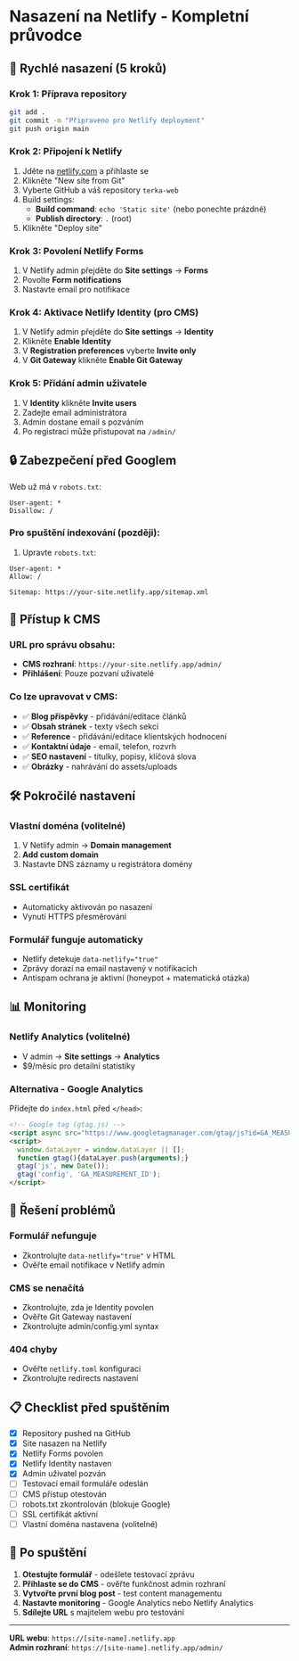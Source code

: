 # Nasazení na Netlify - Kompletní průvodce

## 🚀 Rychlé nasazení (5 kroků)

### Krok 1: Příprava repository
```bash
git add .
git commit -m "Připraveno pro Netlify deployment"
git push origin main
```

### Krok 2: Připojení k Netlify
1. Jděte na [netlify.com](https://netlify.com) a přihlaste se
2. Klikněte "New site from Git"
3. Vyberte GitHub a váš repository `terka-web`
4. Build settings:
   - **Build command**: `echo 'Static site'` (nebo ponechte prázdné)
   - **Publish directory**: `.` (root)
5. Klikněte "Deploy site"

### Krok 3: Povolení Netlify Forms
1. V Netlify admin přejděte do **Site settings** → **Forms**
2. Povolte **Form notifications** 
3. Nastavte email pro notifikace

### Krok 4: Aktivace Netlify Identity (pro CMS)
1. V Netlify admin přejděte do **Site settings** → **Identity**
2. Klikněte **Enable Identity**
3. V **Registration preferences** vyberte **Invite only**
4. V **Git Gateway** klikněte **Enable Git Gateway**

### Krok 5: Přidání admin uživatele
1. V **Identity** klikněte **Invite users**
2. Zadejte email administrátora
3. Admin dostane email s pozváním
4. Po registraci může přistupovat na `/admin/`

## 🔒 Zabezpečení před Googlem

Web už má v `robots.txt`:
```
User-agent: *
Disallow: /
```

### Pro spuštění indexování (později):
1. Upravte `robots.txt`:
```
User-agent: *
Allow: /

Sitemap: https://your-site.netlify.app/sitemap.xml
```

## 📝 Přístup k CMS

### URL pro správu obsahu:
- **CMS rozhraní**: `https://your-site.netlify.app/admin/`
- **Přihlášení**: Pouze pozvaní uživatelé

### Co lze upravovat v CMS:
- ✅ **Blog příspěvky** - přidávání/editace článků
- ✅ **Obsah stránek** - texty všech sekcí
- ✅ **Reference** - přidávání/editace klientských hodnocení  
- ✅ **Kontaktní údaje** - email, telefon, rozvrh
- ✅ **SEO nastavení** - titulky, popisy, klíčová slova
- ✅ **Obrázky** - nahrávání do assets/uploads

## 🛠️ Pokročilé nastavení

### Vlastní doména (volitelné)
1. V Netlify admin → **Domain management** 
2. **Add custom domain**
3. Nastavte DNS záznamy u registrátora domény

### SSL certifikát
- Automaticky aktivován po nasazení
- Vynutí HTTPS přesměrování

### Formulář funguje automaticky
- Netlify detekuje `data-netlify="true"`
- Zprávy dorazí na email nastavený v notifikacích
- Antispam ochrana je aktivní (honeypot + matematická otázka)

## 📊 Monitoring

### Netlify Analytics (volitelné)
- V admin → **Site settings** → **Analytics**
- $9/měsíc pro detailní statistiky

### Alternativa - Google Analytics
Přidejte do `index.html` před `</head>`:
```html
<!-- Google tag (gtag.js) -->
<script async src="https://www.googletagmanager.com/gtag/js?id=GA_MEASUREMENT_ID"></script>
<script>
  window.dataLayer = window.dataLayer || [];
  function gtag(){dataLayer.push(arguments);}
  gtag('js', new Date());
  gtag('config', 'GA_MEASUREMENT_ID');
</script>
```

## 🔧 Řešení problémů

### Formulář nefunguje
- Zkontrolujte `data-netlify="true"` v HTML
- Ověřte email notifikace v Netlify admin

### CMS se nenačítá
- Zkontrolujte, zda je Identity povolen
- Ověřte Git Gateway nastavení
- Zkontrolujte admin/config.yml syntax

### 404 chyby
- Ověřte `netlify.toml` konfiguraci
- Zkontrolujte redirects nastavení

## 📋 Checklist před spuštěním

- [x] Repository pushed na GitHub
- [x] Site nasazen na Netlify  
- [x] Netlify Forms povolen
- [x] Netlify Identity nastaven
- [x] Admin uživatel pozván
- [ ] Testovací email formuláře odeslán
- [ ] CMS přístup otestován
- [ ] robots.txt zkontrolován (blokuje Google)
- [ ] SSL certifikát aktivní
- [ ] Vlastní doména nastavena (volitelné)

## 🎉 Po spuštění

1. **Otestujte formulář** - odešlete testovací zprávu
2. **Přihlaste se do CMS** - ověřte funkčnost admin rozhraní  
3. **Vytvořte první blog post** - test content managementu
4. **Nastavte monitoring** - Google Analytics nebo Netlify Analytics
5. **Sdílejte URL** s majitelem webu pro testování

---

**URL webu**: `https://[site-name].netlify.app`  
**Admin rozhraní**: `https://[site-name].netlify.app/admin/`